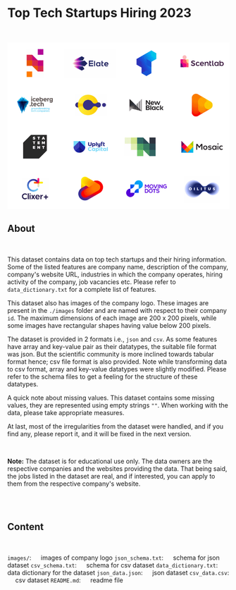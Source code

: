 # Top Tech Startups Hiring 2023

<br>

![cover photo](./cover.png "startups") 

## About
<br>

This dataset contains data on top tech startups and their hiring information. Some of the listed features are company name, description of the company, company's website URL, industries in which the company operates, hiring activity of the company, job vacancies etc. Please refer to `data_dictionary.txt` for a complete list of features.

This dataset also has images of the company logo. These images are present in the `./images` folder and are named with respect to their company `id`. The maximum dimensions of each image are 200 x 200 pixels, while some images have rectangular shapes having value below 200 pixels.

The dataset is provided in 2 formats i.e., `json` and `csv`. As some features have array and key-value pair as their datatypes, the suitable file format was json. But the scientific community is more inclined towards tabular format hence; csv file format is also provided. Note while transforming data to csv format, array and key-value datatypes were slightly modified. Please refer to the schema files to get a feeling for the structure of these datatypes.

A quick note about missing values. This dataset contains some missing values, they are represented using empty strings `""`. When working with the data, please take appropriate measures.

At last, most of the irregularities from the dataset were handled, and if you find any, please report it, and it will be fixed in the next version.

<br>

**Note:**
The dataset is for educational use only. The data owners are the respective companies and the websites providing the data.
That being said, the jobs listed in the dataset are real, and if interested, you can apply to them from the respective company's website.

<br>
<br>

## Content

<br>

`images/`: &emsp; images of company logo
`json_schema.txt`: &emsp; schema for json dataset
`csv_schema.txt`: &emsp; schema for csv dataset
`data_dictionary.txt`: &emsp; data dictionary for the dataset
`json_data.json`: &emsp; json dataset
`csv_data.csv`: &emsp; csv dataset
`README.md`: &emsp; readme file